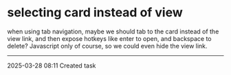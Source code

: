 selecting card instead of view
===

when using tab navigation, maybe we should tab to the card instead of the view link, and then expose hotkeys like enter to open, and backspace to delete? Javascript only of course, so we could even hide the view link.

---

2025-03-28 08:11	Created task